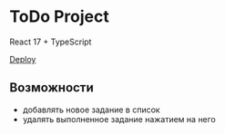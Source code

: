 # ToDo Project

React 17 + TypeScript

[Deploy]()

## Возможности

- добавлять новое задание в список
- удалять выполненное задание нажатием на него
